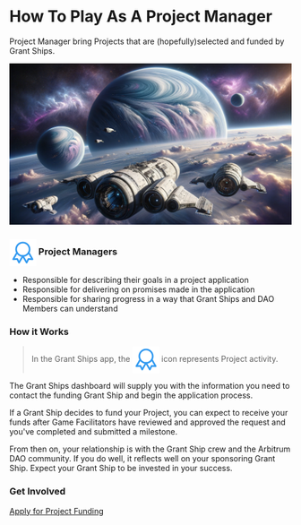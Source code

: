 # How To Play As A Project Manager

Project Manager bring Projects that are (hopefully)selected and funded by Grant Ships.

![](/public/grant_recipient.webp)

<h3><img src="/public/project_icon.svg" style="display: inline; vertical-align: middle;" alt="Grant Ship Icon" /> Project Managers</h3>

- Responsible for describing their goals in a project application
- Responsible for delivering on promises made in the application
- Responsible for sharing progress in a way that Grant Ships and DAO Members can understand

### How it Works

> In the Grant Ships app, the <img src="/public/project_icon.svg" style="display: inline; vertical-align: middle;" alt="Grant Ship Icon" /> icon represents Project activity.

The Grant Ships dashboard will supply you with the information you need to contact the funding Grant Ship and begin the application process.

If a Grant Ship decides to fund your Project, you can expect to receive your funds after Game Facilitators have reviewed and approved the request and you've completed and submitted a milestone.

From then on, your relationship is with the Grant Ship crew and the Arbitrum DAO community. If you do well, it reflects well on your sponsoring Grant Ship. Expect your Grant Ship to be invested in your success.

### Get Involved

[Apply for Project Funding](https://app.grantships.fun/)
